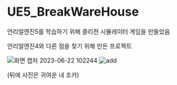 # UE5_BreakWareHouse

언리얼엔진5를 학습하기 위해 콜리젼 시뮬레이터 게임을 만들었음

언리얼엔진4와 다른 점을 찾기 위해 만든 프로젝트 

![화면 캡처 2023-06-22 102244](https://github.com/wonjun7572/UE5_BreakWareHouse/assets/54612463/a7cd32c9-3432-468c-a8b5-2dcc5632edad)
![add](https://github.com/wonjun7572/UE5_BreakWareHouse/assets/54612463/c6d0a022-6e1c-42ba-a85b-4b618498f14b)

(뒤에 사진은 귀여운 내 조카)
